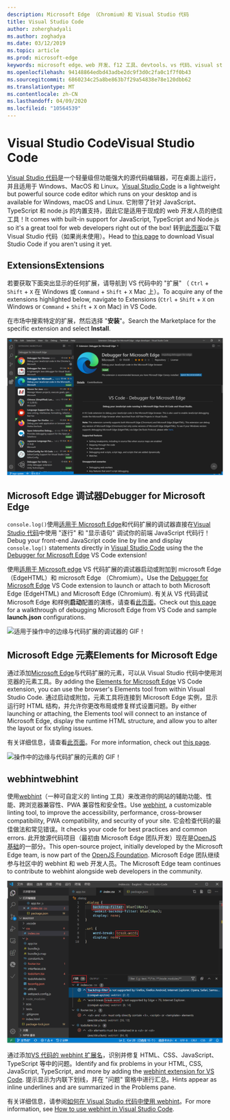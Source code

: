 ```yaml
---
description: Microsoft Edge （Chromium）和 Visual Studio 代码
title: Visual Studio Code
author: zoherghadyali
ms.author: zoghadya
ms.date: 03/12/2019
ms.topic: article
ms.prod: microsoft-edge
keywords: microsoft edge、web 开发、f12 工具、devtools、vs 代码、visual studio 代码、调试程序、webhint
ms.openlocfilehash: 94148864edbd43adbe2dc9f3d0c2fa0c1f7f0b43
ms.sourcegitcommit: 6860234c25a8be863b7f29a54838e78e120dbb62
ms.translationtype: MT
ms.contentlocale: zh-CN
ms.lasthandoff: 04/09/2020
ms.locfileid: "10564539"
---
```

# <span data-ttu-id="03773-104">Visual Studio Code</span><span class="sxs-lookup"><span data-stu-id="03773-104">Visual Studio Code</span></span>

<span data-ttu-id="03773-105">[Visual Studio 代码](https://code.visualstudio.com/Docs)是一个轻量级但功能强大的源代码编辑器，可在桌面上运行，并且适用于 Windows、MacOS 和 Linux。</span><span class="sxs-lookup"><span data-stu-id="03773-105">[Visual Studio Code](https://code.visualstudio.com/Docs) is a lightweight but powerful source code editor which runs on your desktop and is available for Windows, macOS and Linux.</span></span> <span data-ttu-id="03773-106">它附带了针对 JavaScript、TypeScript 和 node.js 的内置支持，因此它是适用于现成的 web 开发人员的绝佳工具！</span><span class="sxs-lookup"><span data-stu-id="03773-106">It comes with built-in support for JavaScript, TypeScript and Node.js so it's a great tool for web developers right out of the box!</span></span> <span data-ttu-id="03773-107">转到[此页面](https://code.visualstudio.com/)以下载 Visual Studio 代码（如果尚未使用）。</span><span class="sxs-lookup"><span data-stu-id="03773-107">Head to [this page](https://code.visualstudio.com/) to download Visual Studio Code if you aren't using it yet.</span></span>

## <span data-ttu-id="03773-108">Extensions</span><span class="sxs-lookup"><span data-stu-id="03773-108">Extensions</span></span>

<!-- We want to put something like the tiles for extensions VS Code uses on this page https://code.visualstudio.com/Docs#top-extensions but I don't think this is a markdown page. I think it's a web page. I couldn't find anything in https://github.com/Microsoft/vscode-docs that looks like this page. In the meantime, here's what I've come up with: -->

<span data-ttu-id="03773-109">若要获取下面突出显示的任何扩展，请导航到 VS 代码中的 "扩展" （ `Ctrl`  +  `Shift`  +  `X` 在 Windows 或 `Command`  +  `Shift`  +  `X` Mac 上）。</span><span class="sxs-lookup"><span data-stu-id="03773-109">To acquire any of the extensions highlighted below, navigate to Extensions (`Ctrl` + `Shift` + `X` on Windows or `Command` + `Shift` + `X` on Mac) in VS Code.</span></span>

<span data-ttu-id="03773-110">在市场中搜索特定的扩展，然后选择 "**安装**"。</span><span class="sxs-lookup"><span data-stu-id="03773-110">Search the Marketplace for the specific extension and select **Install**.</span></span>

![为 Microsoft Edge 和代码扩展安装调试器](./media/vscode-debugger-install.png)

## <span data-ttu-id="03773-112">Microsoft Edge 调试器</span><span class="sxs-lookup"><span data-stu-id="03773-112">Debugger for Microsoft Edge</span></span>

<span data-ttu-id="03773-113">`console.log()`使用[适用于 Microsoft Edge](https://marketplace.visualstudio.com/items?itemName=msjsdiag.debugger-for-edge)和代码扩展的调试器直接在[Visual Studio 代码](https://code.visualstudio.com/)中使用 "逐行" 和 "显示语句" 调试你的前端 JavaScript 代码行！</span><span class="sxs-lookup"><span data-stu-id="03773-113">Debug your front-end JavaScript code line by line and display `console.log()` statements directly in [Visual Studio Code](https://code.visualstudio.com/) using the the [Debugger for Microsoft Edge](https://marketplace.visualstudio.com/items?itemName=msjsdiag.debugger-for-edge) VS Code extension!</span></span>

<span data-ttu-id="03773-114">使用[适用于 Microsoft edge](https://marketplace.visualstudio.com/items?itemName=msjsdiag.debugger-for-edge) VS 代码扩展的调试器启动或附加到 microsoft Edge （EdgeHTML）和 microsoft Edge （Chromium）。</span><span class="sxs-lookup"><span data-stu-id="03773-114">Use the [Debugger for Microsoft Edge](https://marketplace.visualstudio.com/items?itemName=msjsdiag.debugger-for-edge) VS Code extension to launch or attach to both Microsoft Edge (EdgeHTML) and Microsoft Edge (Chromium).</span></span> <span data-ttu-id="03773-115">有关从 VS 代码调试 Microsoft Edge 和样例**启动**配置的演练，请查看[此页面](./debugger-for-edge.md)。</span><span class="sxs-lookup"><span data-stu-id="03773-115">Check out [this page](./debugger-for-edge.md) for a walkthrough of debugging Microsoft Edge from VS Code and sample **launch.json** configurations.</span></span>

![适用于操作中的边缘与代码扩展的调试器的 GIF！](./media/debugger-for-edge.gif)

## <span data-ttu-id="03773-117">Microsoft Edge 元素</span><span class="sxs-lookup"><span data-stu-id="03773-117">Elements for Microsoft Edge</span></span>

<span data-ttu-id="03773-118">通过添加[Microsoft Edge](https://marketplace.visualstudio.com/items?itemName=ms-edgedevtools.vscode-edge-devtools)与代码扩展的元素，可以从 Visual Studio 代码中使用浏览器的元素工具。</span><span class="sxs-lookup"><span data-stu-id="03773-118">By adding the [Elements for Microsoft Edge](https://marketplace.visualstudio.com/items?itemName=ms-edgedevtools.vscode-edge-devtools) VS Code extension, you can use the browser's Elements tool from within Visual Studio Code.</span></span> <span data-ttu-id="03773-119">通过启动或附加，元素工具将连接到 Microsoft Edge 实例，显示运行时 HTML 结构，并允许你更改布局或修复样式设置问题。</span><span class="sxs-lookup"><span data-stu-id="03773-119">By either launching or attaching, the Elements tool will connect to an instance of Microsoft Edge, display the runtime HTML structure, and allow you to alter the layout or fix styling issues.</span></span>

<span data-ttu-id="03773-120">有关详细信息，请查看[此页面](./elements-for-edge.md)。</span><span class="sxs-lookup"><span data-stu-id="03773-120">For more information, check out [this page](./elements-for-edge.md).</span></span>

![操作中的边缘与代码扩展的元素的 GIF！](./media/elements-for-edge.gif)

## <span data-ttu-id="03773-122">webhint</span><span class="sxs-lookup"><span data-stu-id="03773-122">webhint</span></span>

<span data-ttu-id="03773-123">使用[webhint](https://webhint.io)（一种可自定义的 linting 工具）来改进你的网站的辅助功能、性能、跨浏览器兼容性、PWA 兼容性和安全性。</span><span class="sxs-lookup"><span data-stu-id="03773-123">Use [webhint](https://webhint.io), a customizable linting tool, to improve the accessibility, performance, cross-browser compatibility, PWA compatibility, and security of your site.</span></span> <span data-ttu-id="03773-124">它会检查代码的最佳做法和常见错误。</span><span class="sxs-lookup"><span data-stu-id="03773-124">It checks your code for best practices and common errors.</span></span> <span data-ttu-id="03773-125">此开放源代码项目（最初由 Microsoft Edge 团队开发）现在是[OpenJS 基础](https://openjsf.org/)的一部分。</span><span class="sxs-lookup"><span data-stu-id="03773-125">This open-source project, initially developed by the Microsoft Edge team, is now part of the [OpenJS Foundation](https://openjsf.org/).</span></span> <span data-ttu-id="03773-126">Microsoft Edge 团队继续参与社区中的 webhint 和 web 开发人员。</span><span class="sxs-lookup"><span data-stu-id="03773-126">The Microsoft Edge team continues to contribute to webhint alongside web developers in the community.</span></span>

![Webhint 与代码扩展的屏幕截图](./media/webhint-extension.png)

<span data-ttu-id="03773-128">通过添加[VS 代码的 webhint 扩展名](https://marketplace.visualstudio.com/items?itemName=webhint.vscode-webhint)，识别并修复 HTML、CSS、JavaScript、TypeScript 等中的问题。</span><span class="sxs-lookup"><span data-stu-id="03773-128">Identify and fix problems in your HTML, CSS, JavaScript, TypeScript, and more by adding the [webhint extension for VS Code](https://marketplace.visualstudio.com/items?itemName=webhint.vscode-webhint).</span></span> <span data-ttu-id="03773-129">提示显示为内联下划线，并在 "问题" 窗格中进行汇总。</span><span class="sxs-lookup"><span data-stu-id="03773-129">Hints appear as inline underlines and are summarized in the Problems pane.</span></span>

<span data-ttu-id="03773-130">有关详细信息，请参阅[如何在 Visual Studio 代码中使用 webhint](./webhint.md)。</span><span class="sxs-lookup"><span data-stu-id="03773-130">For more information, see [How to use webhint in Visual Studio Code](./webhint.md).</span></span>

